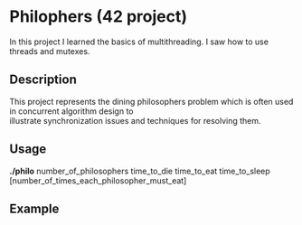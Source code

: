 # Philophers (42 project)
In this project I learned the basics of multithreading. I saw how to use threads and mutexes. 
## Description
This project represents the dining philosophers problem which is often used in concurrent algorithm design to\
illustrate synchronization issues and techniques for resolving them.
## Usage
**./philo** number_of_philosophers time_to_die time_to_eat time_to_sleep \[number_of_times_each_philosopher_must_eat\]
## Example

